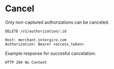 # Cancel

Only non-captured authorizations can be canceled.

``` {1}
DELETE /v1/authorization/:id

Host: merchant.intergiro.com
Authorization: Bearer <access_token>
```

Example response for succesful cancelation:
```
HTTP 204 No Content

```